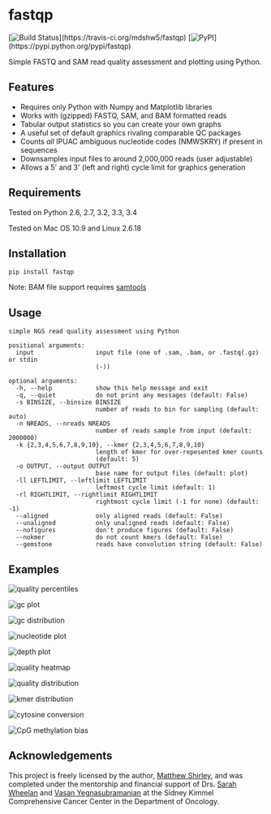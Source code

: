 fastqp
======
[![Build Status](https://travis-ci.org/mdshw5/fastqp.svg?)](https://travis-ci.org/mdshw5/fastqp)
[![PyPI](https://img.shields.io/pypi/v/fastqp.svg?)](https://pypi.python.org/pypi/fastqp)

Simple FASTQ and SAM read quality assessment and plotting using Python.

Features
--------

- Requires only Python with Numpy and Matplotlib libraries
- Works with (gzipped) FASTQ, SAM, and BAM formatted reads
- Tabular output statistics so you can create your own graphs
- A useful set of default graphics rivaling comparable QC packages
- Counts *all* IPUAC ambiguous nucleotide codes (NMWSKRY) if present in sequences
- Downsamples input files to around 2,000,000 reads (user adjustable)
- Allows a 5' and 3' (left and right) cycle limit for graphics generation

Requirements
------------

Tested on Python 2.6, 2.7, 3.2, 3.3, 3.4

Tested on Mac OS 10.9 and Linux 2.6.18

Installation
------------

    pip install fastqp

Note: BAM file support requires [samtools](http://samtools.sourceforge.net)

Usage
-----

    simple NGS read quality assessment using Python

    positional arguments:
      input                 input file (one of .sam, .bam, or .fastq(.gz) or stdin
                            (-))

    optional arguments:
      -h, --help            show this help message and exit
      -q, --quiet           do not print any messages (default: False)
      -s BINSIZE, --binsize BINSIZE
                            number of reads to bin for sampling (default: auto)
      -n NREADS, --nreads NREADS
                            number of reads sample from input (default: 2000000)
      -k {2,3,4,5,6,7,8,9,10}, --kmer {2,3,4,5,6,7,8,9,10}
                            length of kmer for over-repesented kmer counts
                            (default: 5)
      -o OUTPUT, --output OUTPUT
                            base name for output files (default: plot)
      -ll LEFTLIMIT, --leftlimit LEFTLIMIT
                            leftmost cycle limit (default: 1)
      -rl RIGHTLIMIT, --rightlimit RIGHTLIMIT
                            rightmost cycle limit (-1 for none) (default: -1)
      --aligned             only aligned reads (default: False)
      --unaligned           only unaligned reads (default: False)
      --nofigures           don't produce figures (default: False)
      --nokmer              do not count kmers (default: False)
      --gemstone            reads have convolution string (default: False)


Examples
--------

![quality percentiles](https://raw.github.com/mdshw5/fastqp/master/examples/example_quals.png)

![gc plot](https://raw.github.com/mdshw5/fastqp/master/examples/example_gc.png)

![gc distribution](https://raw.github.com/mdshw5/fastqp/master/examples/example_gcdist.png)

![nucleotide plot](https://raw.github.com/mdshw5/fastqp/master/examples/example_nucs.png)

![depth plot](https://raw.github.com/mdshw5/fastqp/master/examples/example_depth.png)

![quality heatmap](https://raw.github.com/mdshw5/fastqp/master/examples/example_qualmap.png)

![quality distribution](https://raw.github.com/mdshw5/fastqp/master/examples/example_qualdist.png)

![kmer distribution](https://raw.github.com/mdshw5/fastqp/master/examples/example_kmers.png)

![cytosine conversion](https://raw.github.com/mdshw5/fastqp/master/examples/example_conversion.png)

![CpG methylation bias](https://raw.github.com/mdshw5/fastqp/master/examples/example_mbias.png)


Acknowledgements
----------------
This project is freely licensed by the author, [Matthew Shirley](http://mattshirley.com), and was completed under the mentorship
and financial support of Drs. [Sarah Wheelan](http://sjwheelan.som.jhmi.edu) and [Vasan Yegnasubramanian](http://yegnalab.onc.jhmi.edu) at
the Sidney Kimmel Comprehensive Cancer Center in the Department of Oncology.

